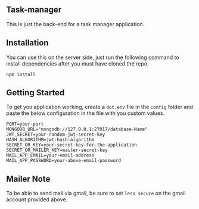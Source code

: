 ## Task-manager
This is just the back-end for a task manager application.

## Installation

You can use this on the server side, just run the following command to install dependencies after you must have cloned the repo.

~~~
npm install 
~~~


## Getting Started

To get you application working, create a `dot.env` file in the `config` folder and paste the below configuration in the file with you custom values.

~~~
PORT=your-port 
MONGODB_URL="mongodb://127.0.0.1:27017/database-Name"
JWT_SECRET=your-random-jwt-secret-key
HASH_ALGORITHM=jwt-hash-algorithm
SECRET_OR_KEY=your-secret-key-for-the-application
SECRET_OR_MAILER_KEY=mailer-secret-key
MAIL_APP_EMAIL=your-email-address
MAIL_APP_PASSWORD=your-above-email-password
~~~

## Mailer Note

To be able to send mail via gmail, be sure to set `less secure` on the gmail account provided above.
